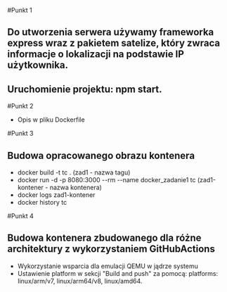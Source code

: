 #Punkt 1

## Do utworzenia serwera używamy frameworka express wraz z pakietem satelize, który zwraca informacje o lokalizacji na podstawie IP użytkownika.

## Uruchomienie projektu: npm start.

#Punkt 2

- Opis w pliku Dockerfile

#Punkt 3

## Budowa opracowanego obrazu kontenera

- docker build -t tc . (zad1 - nazwa tagu)
- docker run -d -p 8080:3000 --rm --name docker_zadanie1 tc (zad1-kontener - nazwa kontenera)
- docker logs zad1-kontener
- docker history tc

#Punkt 4

## Budowa kontenera zbudowanego dla różne architektury z wykorzystaniem GitHubActions

- Wykorzystanie wsparcia dla emulacji QEMU w jądrze systemu
- Ustawienie platform w sekcji "Build and push" za pomocą: platforms: linux/arm/v7, linux/arm64/v8, linux/amd64.
